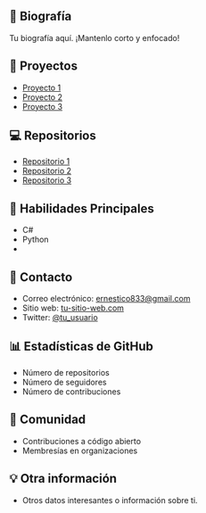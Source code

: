 ## 📝 Biografía
Tu biografía aquí. ¡Mantenlo corto y enfocado!

## 🚀 Proyectos
- [Proyecto 1](https://your-project-1-url.com)
- [Proyecto 2](https://your-project-2-url.com)
- [Proyecto 3](https://your-project-3-url.com)

## 💻 Repositorios
- [Repositorio 1](https://github.com/your_username/repository1)
- [Repositorio 2](https://github.com/your_username/repository2)
- [Repositorio 3](https://github.com/your_username/repository3)

## 🔧 Habilidades Principales
- C#
- Python
- 

## 💬 Contacto
- Correo electrónico: ernestico833@gmail.com
- Sitio web: [tu-sitio-web.com](https://marketuci.onrender.com/)
- Twitter: [@tu_usuario](@iamcracks_ekisde)

## 📊 Estadísticas de GitHub
- Número de repositorios
- Número de seguidores
- Número de contribuciones

## 💬 Comunidad
- Contribuciones a código abierto
- Membresías en organizaciones

## 💡 Otra información
- Otros datos interesantes o información sobre ti.
